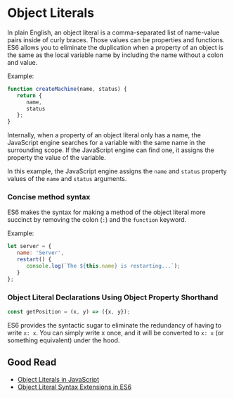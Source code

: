 # Object Literals

In plain English, an object literal is a comma-separated list of name-value pairs inside of curly braces. Those values can be properties and functions. ES6 allows you to eliminate the duplication when a property of an object is the same as the local variable name by including the name without a colon and value.


Example:
```javascript
function createMachine(name, status) {
   return {
      name,
      status
   };
}
```

Internally, when a property of an object literal only has a name, the JavaScript engine searches for a variable with the same name in the surrounding scope. If the JavaScript engine can find one, it assigns the property the value of the variable.

In this example, the JavaScript engine assigns the `name` and `status` property values of the `name` and `status` arguments.

### Concise method syntax
ES6 makes the syntax for making a method of the object literal more succinct by removing the colon (`:`) and the `function` keyword.

Example:
```javascript
let server = {
   name: 'Server',
   restart() {
      console.log(`The ${this.name} is restarting...`);
   }
};
```

### Object Literal Declarations Using Object Property Shorthand

```javascript
const getPosition = (x, y) => ({x, y});
```

ES6 provides the syntactic sugar to eliminate the redundancy of having to write `x: x`. You can simply write x once, and it will be converted to `x: x` (or something equivalent) under the hood.


## Good Read
* [Object Literals in JavaScript](https://betterprogramming.pub/object-literal-in-javascript-d3e0e7d58f3b)
* [Object Literal Syntax Extensions in ES6](https://www.javascripttutorial.net/es6/object-literal-extensions/)